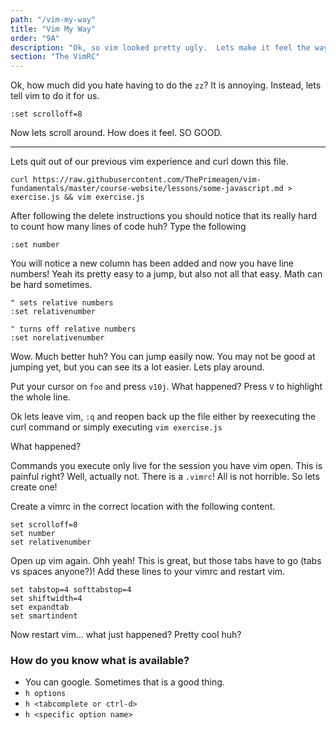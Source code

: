 ```yaml
---
path: "/vim-my-way"
title: "Vim My Way"
order: "9A"
description: "Ok, so vim looked pretty ugly.  Lets make it feel the way we want it!"
section: "The VimRC"
---
```


Ok, how much did you hate having to do the `zz`?  It is annoying.  Instead,
lets tell vim to do it for us.

```viml
:set scrolloff=8
```

Now lets scroll around.  How does it feel.  SO GOOD.

----

Lets quit out of our previous vim experience and curl down this file.

```
curl https://raw.githubusercontent.com/ThePrimeagen/vim-fundamentals/master/course-website/lessons/some-javascript.md > exercise.js && vim exercise.js
```

After following the delete instructions you should notice that its really hard
to count how many lines of code huh? Type the following

```viml
:set number
```

You will notice a new column has been added and now you have line numbers!
Yeah its pretty easy to a jump, but also not all that easy.  Math can be hard
sometimes.


```viml
" sets relative numbers
:set relativenumber

" turns off relative numbers
:set norelativenumber
```

Wow.  Much better huh?  You can jump easily now.  You may not be good at
jumping yet, but you can see its a lot easier.  Lets play around.  

Put your cursor on `foo` and press `v10j`.  What happened?  Press `V` to
highlight the whole line.

Ok lets leave vim, `:q` and reopen back up the file either by reexecuting the
curl command or simply executing `vim exercise.js`

What happened?

Commands you execute only live for the session you have vim open.  This is
painful right?  Well, actually not.  There is a `.vimrc`!  All is not horrible.
So lets create one!

Create a vimrc in the correct location with the following content.

```viml
set scrolloff=8
set number
set relativenumber
```

Open up vim again.  Ohh yeah!  This is great, but those tabs have to go (tabs
vs spaces anyone?)!  Add these lines to your vimrc and restart vim.

```viml
set tabstop=4 softtabstop=4
set shiftwidth=4
set expandtab
set smartindent
```

Now restart vim... what just happened?  Pretty cool huh?

### How do you know what is available?
* You can google.  Sometimes that is a good thing.
* `h options`
* `h <tabcomplete or ctrl-d>`
* `h <specific option name>`
